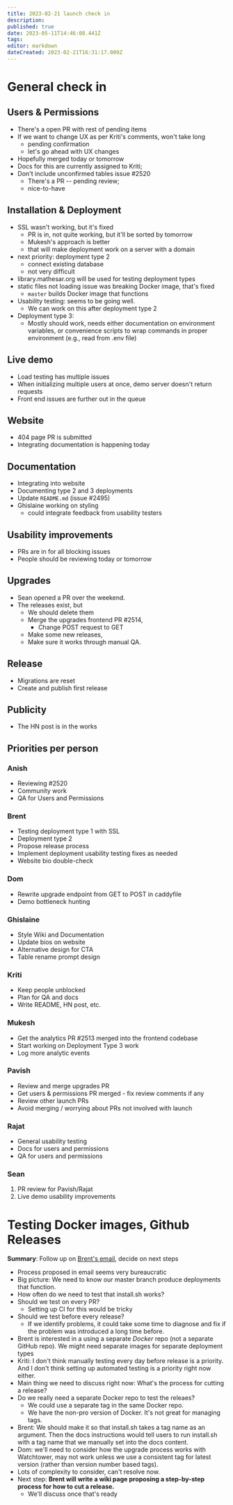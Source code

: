 ```yaml
---
title: 2023-02-21 launch check in
description: 
published: true
date: 2023-05-11T14:46:08.441Z
tags: 
editor: markdown
dateCreated: 2023-02-21T16:31:17.009Z
---
```


# General check in

## Users & Permissions
- There's a open PR with rest of pending items
- If we want to change UX as per Kriti's comments, won't take long
    - pending confirmation
    - let's go ahead with UX changes
- Hopefully merged today or tomorrow
- Docs for this are currently assigned to Kriti; 
- Don't include unconfirmed tables issue #2520
    - There's a PR -- pending review;
    - nice-to-have

## Installation & Deployment
- SSL wasn't working, but it's fixed
    - PR is in, not quite working, but it'll be sorted by tomorrow
    - Mukesh's approach is better
    - that will make deployment work on a server with a domain
- next priority: deployment type 2
    - connect existing database
    - not very difficult
- library.mathesar.org will be used for testing deployment types
- static files not loading issue was breaking Docker image, that's fixed
    - `master` builds Docker image that functions
- Usability testing: seems to be going well.
    - We can work on this after deployment type 2
- Deployment type 3:
    - Mostly should work, needs either documentation on environment variables, or convenience scripts to wrap commands in proper environment (e.g., read from .env file)

## Live demo
- Load testing has multiple issues
- When initializing multiple users at once, demo server doesn't return requests
- Front end issues are further out in the queue

## Website
- 404 page PR is submitted
- Integrating documentation is happening today

## Documentation
- Integrating into website
- Documenting type 2 and 3 deployments
- Update `README.md` (issue #2495)
- Ghislaine working on styling 
    - could integrate feedback from usability testers

## Usability improvements
- PRs are in for all blocking issues
- People should be reviewing today or tomorrow

## Upgrades
- Sean opened a PR over the weekend.
- The releases exist, but 
    - We should delete them
    - Merge the upgrades frontend PR #2514,
        - Change POST request to GET
    - Make some new releases,
    - Make sure it works through manual QA.

## Release
- Migrations are reset
- Create and publish first release

## Publicity
- The HN post is in the works

## Priorities per person

### Anish
- Reviewing #2520
- Community work
- QA for Users and Permissions

### Brent
- Testing deployment type 1 with SSL
- Deployment type 2
- Propose release process
- Implement deployment usability testing fixes as needed
- Website bio double-check

### Dom
- Rewrite upgrade endpoint from GET to POST in caddyfile 
- Demo bottleneck hunting

### Ghislaine
- Style Wiki and Documentation
- Update bios on website
- Alternative design for CTA
- Table rename prompt design

### Kriti
- Keep people unblocked
- Plan for QA and docs
- Write README, HN post, etc.

### Mukesh
- Get the analytics PR #2513 merged into the frontend codebase
- Start working on Deployment Type 3 work
- Log more analytic events

### Pavish
- Review and merge upgrades PR
- Get users & permissions PR merged - fix review comments if any
- Review other launch PRs
- Avoid merging / worrying about PRs not involved with launch

### Rajat
- General usability testing
- Docs for users and permissions
- QA for users and permissions

### Sean
1. PR review for Pavish/Rajat
1. Live demo usability improvements

# Testing Docker images, Github Releases
**Summary**: Follow up on [Brent's email](https://groups.google.com/a/mathesar.org/g/mathesar-developers/c/-AALJgNGxjQ/m/6DQ2QAWZEgAJ), decide on next steps

- Process proposed in email seems very bureaucratic
- Big picture: We need to know our master branch produce deployments that function.
- How often do we need to test that install.sh works?
- Should we test on every PR?
    - Setting up CI for this would be tricky
- Should we test before every release?
    - If we identify problems, it could take some time to diagnose and fix if the problem was introduced a long time before.
- Brent is interested in a using a separate _Docker_ repo (not a separate GitHub repo). We might need separate images for separate deployment types
- Kriti: I don't think manually testing every day before release is a priority. And I don't think setting up automated testing is a priority right now either.
- Main thing we need to discuss right now: What's the process for cutting a release?
- Do we really need a separate Docker repo to test the releaes?
    - We could use a separate tag in the same Docker repo.
    - We have the non-pro version of Docker. It's not great for managing tags.
- Brent: We should make it so that install.sh takes a tag name as an argument. Then the docs instructions would tell users to run install.sh with a tag name that we manually set into the docs content.
- Dom: we'll need to consider how the upgrade process works with Watchtower, may not work unless we use a consistent tag for latest version (rather than version number based tags).
- Lots of complexity to consider, can't resolve now.
- Next step: **Brent will write a wiki page proposing a step-by-step process for how to cut a release.**
    - We'll discuss once that's ready 
